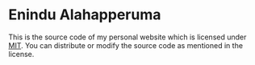 # Enindu Alahapperuma

This is the source code of my personal website which is licensed under [MIT](https://opensource.org/license/mit). You can distribute or modify the source code as mentioned in the license.
